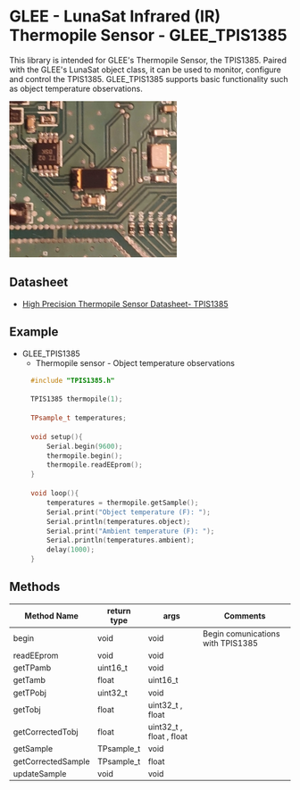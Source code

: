 # GLEE - LunaSat Infrared (IR) Thermopile Sensor - GLEE_TPIS1385

This library is intended for GLEE's Thermopile Sensor, the TPIS1385. Paired with the GLEE's LunaSat object class, it can be used to monitor, configure and control the TPIS1385. GLEE_TPIS1385 supports basic functionality such as object temperature observations.

![High Precision Thermopile Sensor - TPIS1385](/Docs/Images/TPIS1385_close_up.jpg )

## Datasheet
* [High Precision Thermopile Sensor Datasheet- TPIS1385](https://media.digikey.com/pdf/Data%20Sheets/Excelitas%20PDFs/TPiS_1S_1385.pdf)



## Example
* GLEE_TPIS1385
  * Thermopile sensor - Object temperature observations
  ```C++
    #include "TPIS1385.h"

    TPIS1385 thermopile(1);

    TPsample_t temperatures;

    void setup(){
        Serial.begin(9600);
        thermopile.begin();
        thermopile.readEEprom(); 
    }

    void loop(){
        temperatures = thermopile.getSample();
        Serial.print("Object temperature (F): ");      
        Serial.println(temperatures.object);
        Serial.print("Ambient temperature (F): "); 
        Serial.println(temperatures.ambient);
        delay(1000);
    }
    ```

## Methods 
| Method Name | return type | args | Comments |
|---|---|---|---|
| begin | void | void | Begin comunications with TPIS1385 |
| readEEprom | void | void | |
| getTPamb | uint16_t | void | |
| getTamb | float | uint16_t | |
| getTPobj | uint32_t | void | |
| getTobj | float | uint32_t , float | |
| getCorrectedTobj | float | uint32_t , float , float | |
| getSample | TPsample_t | void | |
| getCorrectedSample | TPsample_t | float | |
| updateSample | void | void | |